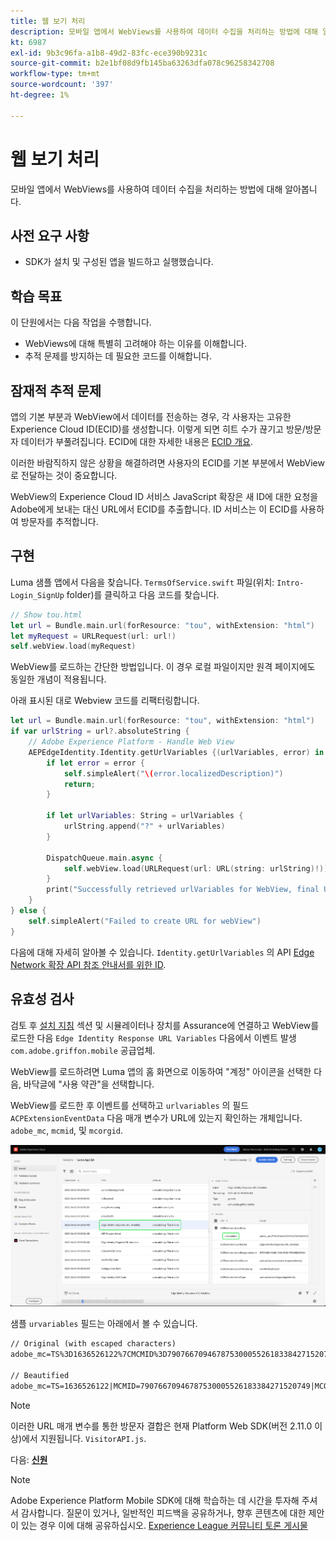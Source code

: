 ```yaml
---
title: 웹 보기 처리
description: 모바일 앱에서 WebViews를 사용하여 데이터 수집을 처리하는 방법에 대해 알아봅니다.
kt: 6987
exl-id: 9b3c96fa-a1b8-49d2-83fc-ece390b9231c
source-git-commit: b2e1bf08d9fb145ba63263dfa078c96258342708
workflow-type: tm+mt
source-wordcount: '397'
ht-degree: 1%

---
```


# 웹 보기 처리

모바일 앱에서 WebViews를 사용하여 데이터 수집을 처리하는 방법에 대해 알아봅니다.

## 사전 요구 사항

* SDK가 설치 및 구성된 앱을 빌드하고 실행했습니다.

## 학습 목표

이 단원에서는 다음 작업을 수행합니다.

* WebViews에 대해 특별히 고려해야 하는 이유를 이해합니다.
* 추적 문제를 방지하는 데 필요한 코드를 이해합니다.

## 잠재적 추적 문제

앱의 기본 부분과 WebView에서 데이터를 전송하는 경우, 각 사용자는 고유한 Experience Cloud ID(ECID)를 생성합니다. 이렇게 되면 히트 수가 끊기고 방문/방문자 데이터가 부풀려집니다. ECID에 대한 자세한 내용은 [ECID 개요](https://experienceleague.adobe.com/docs/experience-platform/identity/ecid.html?lang=en).

이러한 바람직하지 않은 상황을 해결하려면 사용자의 ECID를 기본 부분에서 WebView로 전달하는 것이 중요합니다.

WebView의 Experience Cloud ID 서비스 JavaScript 확장은 새 ID에 대한 요청을 Adobe에게 보내는 대신 URL에서 ECID를 추출합니다. ID 서비스는 이 ECID를 사용하여 방문자를 추적합니다.

## 구현

Luma 샘플 앱에서 다음을 찾습니다. `TermsOfService.swift` 파일(위치: `Intro-Login_SignUp` folder)를 클릭하고 다음 코드를 찾습니다.

```swift
// Show tou.html
let url = Bundle.main.url(forResource: "tou", withExtension: "html")
let myRequest = URLRequest(url: url!)
self.webView.load(myRequest)
```

WebView를 로드하는 간단한 방법입니다. 이 경우 로컬 파일이지만 원격 페이지에도 동일한 개념이 적용됩니다.

아래 표시된 대로 Webview 코드를 리팩터링합니다.

```swift
let url = Bundle.main.url(forResource: "tou", withExtension: "html")
if var urlString = url?.absoluteString {
    // Adobe Experience Platform - Handle Web View
    AEPEdgeIdentity.Identity.getUrlVariables {(urlVariables, error) in
        if let error = error {
            self.simpleAlert("\(error.localizedDescription)")
            return;
        }

        if let urlVariables: String = urlVariables {
            urlString.append("?" + urlVariables)
        }

        DispatchQueue.main.async {
            self.webView.load(URLRequest(url: URL(string: urlString)!))
        }
        print("Successfully retrieved urlVariables for WebView, final URL: \(urlString)")
    }
} else {
    self.simpleAlert("Failed to create URL for webView")
}
```

다음에 대해 자세히 알아볼 수 있습니다. `Identity.getUrlVariables` 의 API [Edge Network 확장 API 참조 안내서를 위한 ID](https://developer.adobe.com/client-sdks/documentation/identity-for-edge-network/api-reference/#geturlvariables).

## 유효성 검사

검토 후 [설치 지침](assurance.md) 섹션 및 시뮬레이터나 장치를 Assurance에 연결하고 WebView를 로드한 다음 `Edge Identity Response URL Variables` 다음에서 이벤트 발생 `com.adobe.griffon.mobile` 공급업체.

WebView를 로드하려면 Luma 앱의 홈 화면으로 이동하여 &quot;계정&quot; 아이콘을 선택한 다음, 바닥글에 &quot;사용 약관&quot;을 선택합니다.

WebView를 로드한 후 이벤트를 선택하고 `urlvariables` 의 필드 `ACPExtensionEventData` 다음 매개 변수가 URL에 있는지 확인하는 개체입니다. `adobe_mc`, `mcmid`, 및 `mcorgid`.

![webview 유효성 검사](assets/mobile-webview-validation.png)

샘플 `urvariables` 필드는 아래에서 볼 수 있습니다.

```html
// Original (with escaped characters)
adobe_mc=TS%3D1636526122%7CMCMID%3D79076670946787530005526183384271520749%7CMCORGID%3D7ABB3E6A5A7491460A495D61%40AdobeOrg

// Beautified
adobe_mc=TS=1636526122|MCMID=79076670946787530005526183384271520749|MCORGID=7ABB3E6A5A7491460A495D61@AdobeOrg
```

>[!NOTE]
>
>이러한 URL 매개 변수를 통한 방문자 결합은 현재 Platform Web SDK(버전 2.11.0 이상)에서 지원됩니다. `VisitorAPI.js`.


다음: **[신원](identity.md)**

>[!NOTE]
>
>Adobe Experience Platform Mobile SDK에 대해 학습하는 데 시간을 투자해 주셔서 감사합니다. 질문이 있거나, 일반적인 피드백을 공유하거나, 향후 콘텐츠에 대한 제안이 있는 경우 이에 대해 공유하십시오. [Experience League 커뮤니티 토론 게시물](https://experienceleaguecommunities.adobe.com/t5/adobe-experience-platform-launch/tutorial-discussion-implement-adobe-experience-cloud-in-mobile/td-p/443796)